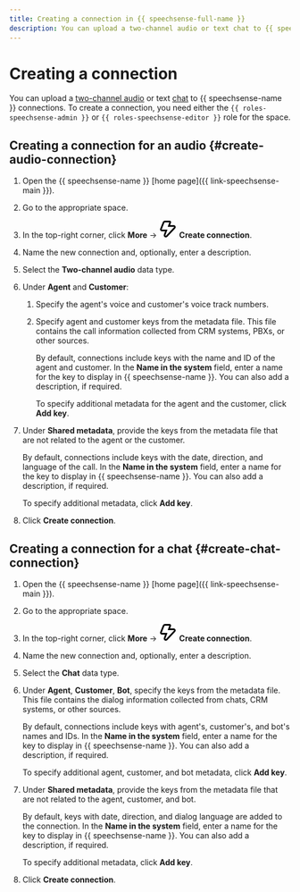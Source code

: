 ```yaml
---
title: Creating a connection in {{ speechsense-full-name }}
description: You can upload a two-channel audio or text chat to {{ speechsense-name }} connections.
---
```


# Creating a connection

You can upload a [two-channel audio](#create-connection-audio) or text [chat](#create-connection-chat) to {{ speechsense-name }} connections. To create a connection, you need either the `{{ roles-speechsense-admin }}` or `{{ roles-speechsense-editor }}` role for the space.

## Creating a connection for an audio {#create-audio-connection}

1. Open the {{ speechsense-name }} [home page]({{ link-speechsense-main }}).
1. Go to the appropriate space.
1. In the top-right corner, click **More** → ![create](../../../_assets/console-icons/thunderbolt.svg) **Create connection**.
1. Name the new connection and, optionally, enter a description.
1. Select the **Two-channel audio** data type.
1. Under **Agent** and **Customer**:

    1. Specify the agent's voice and customer's voice track numbers.
    1. Specify agent and customer keys from the metadata file. This file contains the call information collected from CRM systems, PBXs, or other sources.

       By default, connections include keys with the name and ID of the agent and customer. In the **Name in the system** field, enter a name for the key to display in {{ speechsense-name }}. You can also add a description, if required.

       To specify additional metadata for the agent and the customer, click **Add key**.

1. Under **Shared metadata**, provide the keys from the metadata file that are not related to the agent or the customer.

    By default, connections include keys with the date, direction, and language of the call. In the **Name in the system** field, enter a name for the key to display in {{ speechsense-name }}. You can also add a description, if required.

    To specify additional metadata, click **Add key**.

1. Click **Create connection**.

## Creating a connection for a chat {#create-chat-connection}

1. Open the {{ speechsense-name }} [home page]({{ link-speechsense-main }}).
1. Go to the appropriate space.
1. In the top-right corner, click **More** → ![create](../../../_assets/console-icons/thunderbolt.svg) **Create connection**.
1. Name the new connection and, optionally, enter a description.
1. Select the **Chat** data type.
1. Under **Agent**, **Customer**, **Bot**, specify the keys from the metadata file. This file contains the dialog information collected from chats, CRM systems, or other sources.

    By default, connections include keys with agent's, customer's, and bot's names and IDs. In the **Name in the system** field, enter a name for the key to display in {{ speechsense-name }}. You can also add a description, if required.

    To specify additional agent, customer, and bot metadata, click **Add key**.

1. Under **Shared metadata**, provide the keys from the metadata file that are not related to the agent, customer, and bot.

    By default, keys with date, direction, and dialog language are added to the connection. In the **Name in the system** field, enter a name for the key to display in {{ speechsense-name }}. You can also add a description, if required.

    To specify additional metadata, click **Add key**.

1. Click **Create connection**.
